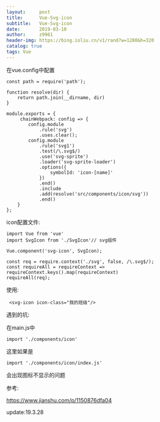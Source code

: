```yaml
---
layout:     post
title:      Vue-Svg-icon
subtitle:   Vue-Svg-icon
date:       2019-03-10
author:     z9961
header-img: https://bing.ioliu.cn/v1/rand?w=1280&h=320
catalog: true
tags: Vue
---
```






在vue.config中配置

```
const path = require('path');

function resolve(dir) {
    return path.join(__dirname, dir)
}

module.exports = {
     chainWebpack: config => {
        config.module
            .rule('svg')
            .uses.clear();
        config.module
            .rule('svg1')
            .test(/\.svg$/)
            .use('svg-sprite')
            .loader('svg-sprite-loader')
            .options({
                symbolId: 'icon-[name]'
            })
            .end()
            .include
            .add(resolve('src/components/icon/svg'))
            .end()
    }
};

```



icon配置文件:

```
import Vue from 'vue'
import SvgIcon from './SvgIcon'// svg组件

Vue.component('svg-icon', SvgIcon);

const req = require.context('./svg', false, /\.svg$/);
const requireAll = requireContext => requireContext.keys().map(requireContext)
requireAll(req);

```



使用:

```
 <svg-icon icon-class="我的班级"/>
```





遇到的坑:

在main.js中

```
import './components/icon'
```

这里如果是

```
import './components/icon/index.js'
```

会出现图标不显示的问题



参考:

https://www.jianshu.com/p/1150876dfa04

update:19.3.28